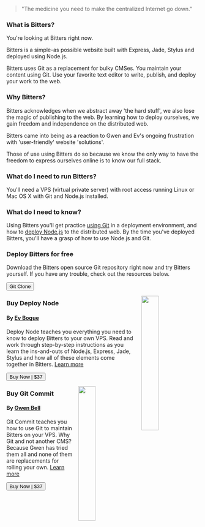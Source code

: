 > "The medicine you need to make the centralized Internet go down."

### What is Bitters?

You're looking at Bitters right now.

Bitters is a simple-as possible website built with Express, Jade, Stylus and deployed using Node.js.

Bitters uses Git as a replacement for bulky CMSes. You maintain your content using Git. Use your favorite text editor to write, publish, and deploy your work to the web.

### Why Bitters?

Bitters acknowledges when we abstract away 'the hard stuff', we also lose the magic of publishing to the web. By learning how to deploy ourselves, we gain freedom and independence on the distributed web.

Bitters came into being as a reaction to Gwen and Ev's ongoing frustration with 'user-friendly' website 'solutions'. 

Those of use using Bitters do so because we know the only way to have the freedom to express ourselves online is to know our full stack.

### What do I need to run Bitters?

You'll need a VPS (virtual private server) with root access running Linux or Mac OS X with Git and Node.js installed.

### What do I need to know?

Using Bitters you'll get practice [using Git](http://git.gwenbell.com) in a deployment environment, and how to [deploy Node.js](http://deployno.de) to the distributed web. By the time you've deployed Bitters, you'll have a grasp of how to use Node.js and Git.

### Deploy Bitters for free

Download the Bitters open source Git repository right now and try Bitters yourself. If you have any trouble, check out the resources below.

<a href="https://github.com/evbogue/bitters"><button>Git Clone</button></a>

<a href="http://evbogue.fetchapp.com/sell/sfasaixe/ppc"><img src="http://writing.evbogue.com/images/deploy.jpg" class="profile" style="width: 30%; float: right; margin-left: 1em;"></a>

### Buy Deploy Node

#### By [Ev Bogue](http://evbogue.com/)

Deploy Node teaches you everything you need to know to deploy Bitters to your own VPS. Read and work through step-by-step instructions as you learn the ins-and-outs of Node.js, Express, Jade, Stylus and how all of these elements come together in Bitters. [Learn more](http://deployno.de)

<a href="http://evbogue.fetchapp.com/sell/sfasaixe/ppc"><button>Buy Now | $37</button></a>

<a href="http://gwenbell.fetchapp.com/sell/yiniekoh/ppc"><img src="http://git.gwenbell.com/images/git-commit-cover.jpg" class="profile" style="width: 30%; float: right; margin-left: 1em;"></a>

### Buy Git Commit

#### By [Gwen Bell](http://gwenbell.com.)

Git Commit teaches you how to use Git to maintain Bitters on your VPS. Why Git and not another CMS? Because Gwen has tried them all and none of them are replacements for rolling your own. [Learn more](http://git.gwenbell.com/)

<a href="http://gwenbell.fetchapp.com/sell/yiniekoh/ppc"><button>Buy Now | $37</button></a>


